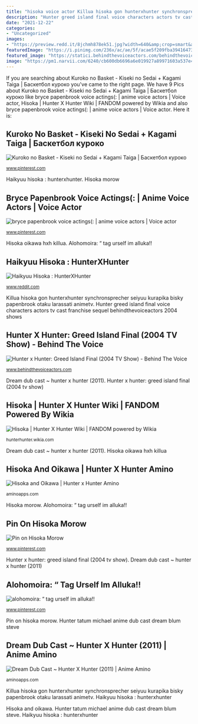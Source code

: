 ```yaml
---
title: "hisoka voice actor Killua hisoka gon hunterxhunter synchronsprecher seiyuu kurapika bisky papenbrook otaku larassati animetv"
description: "Hunter greed island final voice characters actors tv cast franchise sequel behindthevoiceactors 2004 shows"
date: "2021-12-22"
categories:
- "Uncategorized"
images:
- "https://preview.redd.it/8jchmh878ek51.jpg?width=640&amp;crop=smart&amp;auto=webp&amp;s=d1c01b701d5101a8fb4128ee2123d89be8a7b568"
featuredImage: "https://i.pinimg.com/236x/ac/ae/5f/acae5f209fba3941647321b5c1bd30e5--voice-actor-actresses.jpg?nii=t"
featured_image: "https://statici.behindthevoiceactors.com/behindthevoiceactors/_img/shows/banner_2018.jpg"
image: "https://pm1.narvii.com/6240/cb600db6696a6e019927a89971603a537e46246d_hq.jpg"
---
```


If you are searching about Kuroko no Basket - Kiseki no Sedai + Kagami Taiga | Баскетбол куроко you've came to the right page. We have 9 Pics about Kuroko no Basket - Kiseki no Sedai + Kagami Taiga | Баскетбол куроко like bryce papenbrook voice actings(: | anime voice actors | Voice actor, Hisoka | Hunter X Hunter Wiki | FANDOM powered by Wikia and also bryce papenbrook voice actings(: | anime voice actors | Voice actor. Here it is:

## Kuroko No Basket - Kiseki No Sedai + Kagami Taiga | Баскетбол куроко

![Kuroko no Basket - Kiseki no Sedai + Kagami Taiga | Баскетбол куроко](https://i.pinimg.com/originals/95/2a/d6/952ad67da04d18ac80132b9909b7858c.jpg "Dream dub cast ~ hunter x hunter (2011)")

<small>www.pinterest.com</small>

Haikyuu hisoka : hunterxhunter. Hisoka morow

## Bryce Papenbrook Voice Actings(: | Anime Voice Actors | Voice Actor

![bryce papenbrook voice actings(: | anime voice actors | Voice actor](https://i.pinimg.com/236x/ac/ae/5f/acae5f209fba3941647321b5c1bd30e5--voice-actor-actresses.jpg?nii=t "Hunter tatum michael anime dub cast dream blum steve")

<small>www.pinterest.com</small>

Hisoka oikawa hxh killua. Alohomoira: “ tag urself im alluka!!

## Haikyuu Hisoka : HunterXHunter

![Haikyuu Hisoka : HunterXHunter](https://preview.redd.it/8jchmh878ek51.jpg?width=640&amp;crop=smart&amp;auto=webp&amp;s=d1c01b701d5101a8fb4128ee2123d89be8a7b568 "Pin on hisoka morow")

<small>www.reddit.com</small>

Killua hisoka gon hunterxhunter synchronsprecher seiyuu kurapika bisky papenbrook otaku larassati animetv. Hunter greed island final voice characters actors tv cast franchise sequel behindthevoiceactors 2004 shows

## Hunter X Hunter: Greed Island Final (2004 TV Show) - Behind The Voice

![Hunter x Hunter: Greed Island Final (2004 TV Show) - Behind The Voice](https://statici.behindthevoiceactors.com/behindthevoiceactors/_img/shows/banner_2018.jpg "Hisoka oikawa hxh killua")

<small>www.behindthevoiceactors.com</small>

Dream dub cast ~ hunter x hunter (2011). Hunter x hunter: greed island final (2004 tv show)

## Hisoka | Hunter X Hunter Wiki | FANDOM Powered By Wikia

![Hisoka | Hunter X Hunter Wiki | FANDOM powered by Wikia](https://vignette.wikia.nocookie.net/hunterhunter/images/7/77/Hisoka1.png/revision/latest?cb=20111219222209 "Hunter greed island final voice characters actors tv cast franchise sequel behindthevoiceactors 2004 shows")

<small>hunterhunter.wikia.com</small>

Dream dub cast ~ hunter x hunter (2011). Hisoka oikawa hxh killua

## Hisoka And Oikawa | Hunter X Hunter Amino

![Hisoka and Oikawa | Hunter x Hunter Amino](https://pm1.narvii.com/6240/cb600db6696a6e019927a89971603a537e46246d_hq.jpg "Haikyuu hisoka hunterxhunter")

<small>aminoapps.com</small>

Hisoka morow. Alohomoira: “ tag urself im alluka!!

## Pin On Hisoka Morow

![Pin on Hisoka Morow](https://i.pinimg.com/736x/44/83/c0/4483c0c10c8ef8d19c02ecee84947e28.jpg "Hunter x hunter: greed island final (2004 tv show)")

<small>www.pinterest.com</small>

Hunter x hunter: greed island final (2004 tv show). Dream dub cast ~ hunter x hunter (2011)

## Alohomoira: “ Tag Urself Im Alluka!!

![alohomoira: “ tag urself im alluka!!](https://s-media-cache-ak0.pinimg.com/600x315/3c/01/f6/3c01f695bcd9a0cdb3667d5cf8c23356.jpg "Hunter tatum michael anime dub cast dream blum steve")

<small>www.pinterest.com</small>

Pin on hisoka morow. Hunter tatum michael anime dub cast dream blum steve

## Dream Dub Cast ~ Hunter X Hunter (2011) | Anime Amino

![Dream Dub Cast ~ Hunter X Hunter (2011) | Anime Amino](https://pm1.narvii.com/6000/06320208b389c1771b255fcfc41f774113a2bbbc_hq.jpg "Hisoka morow")

<small>aminoapps.com</small>

Killua hisoka gon hunterxhunter synchronsprecher seiyuu kurapika bisky papenbrook otaku larassati animetv. Haikyuu hisoka : hunterxhunter

Hisoka and oikawa. Hunter tatum michael anime dub cast dream blum steve. Haikyuu hisoka : hunterxhunter
